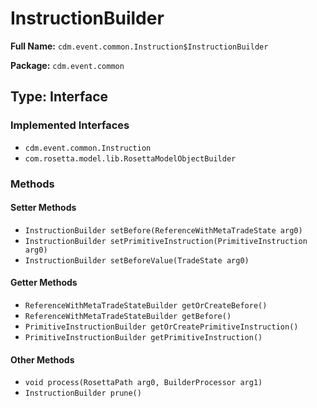 # InstructionBuilder

**Full Name:** `cdm.event.common.Instruction$InstructionBuilder`

**Package:** `cdm.event.common`

## Type: Interface

### Implemented Interfaces

- `cdm.event.common.Instruction`
- `com.rosetta.model.lib.RosettaModelObjectBuilder`

### Methods

#### Setter Methods

- `InstructionBuilder setBefore(ReferenceWithMetaTradeState arg0)`
- `InstructionBuilder setPrimitiveInstruction(PrimitiveInstruction arg0)`
- `InstructionBuilder setBeforeValue(TradeState arg0)`

#### Getter Methods

- `ReferenceWithMetaTradeStateBuilder getOrCreateBefore()`
- `ReferenceWithMetaTradeStateBuilder getBefore()`
- `PrimitiveInstructionBuilder getOrCreatePrimitiveInstruction()`
- `PrimitiveInstructionBuilder getPrimitiveInstruction()`

#### Other Methods

- `void process(RosettaPath arg0, BuilderProcessor arg1)`
- `InstructionBuilder prune()`

